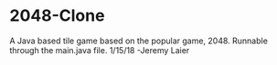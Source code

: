 # 2048-Clone
A Java based tile game based on the popular game, 2048.
Runnable through the main.java file.
1/15/18 -Jeremy Laier
